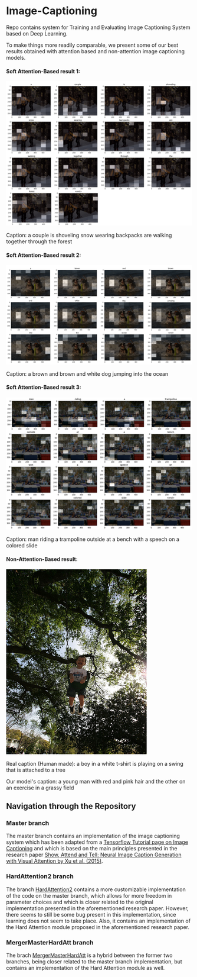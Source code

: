 # Image-Captioning
Repo contains system for Training and Evaluating Image Captioning System based on Deep Learning.

To make things more readily comparable, we present some of our best results obtained with attention based and non-attention image captioning models.

#### Soft Attention-Based result 1:

![](/results/sa_result_1.png)

Caption: <start> a couple is shoveling snow wearing backpacks are walking together through the forest <end>
  
  
#### Soft Attention-Based result 2:

![](/results/sa_result_2.png)

Caption: <start> a brown and brown and white dog jumping into the ocean <end>
  
  
#### Soft Attention-Based result 3:

![](/results/sa_result_3.png)

Caption: <start> man riding a trampoline outside at a bench with a speech on a colored slide <end>

#### Non-Attention-Based result: 

![](/results/na_result.jpg)  


Real caption (Human made): <start> a boy in a white t-shirt is playing on a swing that is attached to a tree <end>
  
Our model's caption: <start> a young man with red and pink hair and the other on an exercise in a grassy field <end>

## Navigation through the Repository
### Master branch
The master branch contains an implementation of the image captioning system which has been adapted from a [Tensorflow Tutorial page on Image Captioning](https://www.tensorflow.org/tutorials/text/image_captioning) and which is based on the main principles presented in the research paper [Show, Attend and Tell: Neural Image Caption Generation with Visual Attention by Xu et al. (2015)](https://arxiv.org/abs/1502.03044). 
### HardAttention2 branch
The branch [HardAttention2](https://github.com/Bick95/Image-Captioning/tree/HardAttention2) contains a more customizable implementation of the code on the master branch, which allows for more freedom in parameter choices and which is closer related to the original implementation presented in the aforementioned research paper. However, there seems to still be some bug present in this implementation, since learning does not seem to take place. Also, it contains an implementation of the Hard Attention module proposed in the aforementioned research paper. 
### MergerMasterHardAtt branch
The brach [MergerMasterHardAtt](https://github.com/Bick95/Image-Captioning/branches) is a hybrid between the former two branches, being closer related to the master branch implementation, but contains an implementation of the Hard Attention module as well. 
